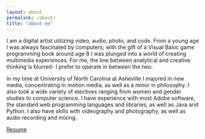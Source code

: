 ```yaml
---
layout: about
permalink: /about/
title: "about me"
---
```


<p>
I am a digital artist utilizing video, audio, photo, and code. From a young age I was always fascinated by computers; with the gift of a Visual Basic game programming book around age 8 I was plunged into a world of creating multimedia experiences. For me, the line between analytical and creative thinking is blurred- I prefer to operate in between the two.
</p>
<p>
In my time at University of North Carolina at Asheville I majored in new media, concentrating in motion media, as well as a minor in philosophy. I also took a wide variety of electives ranging from women and gender studies to computer science. I have experience with most Adobe software, the standard web programming languages and libraries, as well as Java and Python. I also have skills with videography and photography, as well as audio recording and mixing.
</p>

<a href="#">Resume</a>
